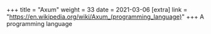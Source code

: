 +++
title = "Axum"
weight = 33
date = 2021-03-06
[extra]
link = "https://en.wikipedia.org/wiki/Axum_(programming_language)"
+++
A programming language

